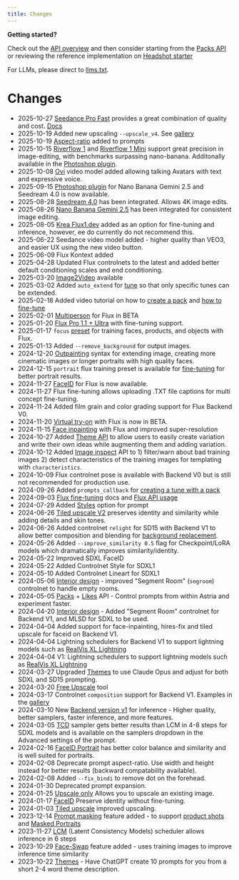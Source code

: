 ```yaml
---
title: Changes
---
```


**Getting started?**

Check out the [API overview](/docs/api/overview/) and then consider starting from the [Packs API](/docs/api/pack/pack/) or reviewing the reference implementation on [Headshot starter](https://github.com/astriaai/headshots-starter)

For LLMs, please direct to [llms.txt](/llms.txt).

# Changes

* 2025-10-27 [Seedance Pro Fast](https://www.astria.ai/gallery?text=seedance) provides a great combination of quality and cost. [Docs](/docs/features/video/)
* 2025-10-19 Added new upscaling `--upscale_v4`. See [gallery](https://www.astria.ai/gallery?text=--upscale_v4)  
* 2025-10-19 [Aspect-ratio](/docs/api/prompt/create/#aspect_ratio-optional) added to prompts 
* 2025-10-15 [Riverflow 1](https://www.astria.ai/gallery/tunes/3449219/prompts) and [Riverflow 1 Mini](https://www.astria.ai/gallery/tunes/3449218/prompts) support great precision in image-editing, with benchmarks surpassing nano-banana. Additonally available in the [Photoshop plugin](https://www.astria.ai/nano-banana-photoshop). 
* 2025-10-08 [Ovi](https://www.astria.ai/gallery?text=video_model%20ovi) video model added allowing talking Avatars with text and expressive voice.
* 2025-09-15 [Photoshop plugin](https://www.astria.ai/nano-banana-photoshop) for Nano Banana Gemini 2.5 and Seedream 4.0 is now available.
* 2025-08-28 [Seedream 4.0](https://www.astria.ai/gallery/tunes/3225353/prompts) has been integrated. Allows 4K image edits.
* 2025-08-26 [Nano Banana Gemini 2.5](https://www.astria.ai/gallery/tunes/3159068/prompts) has been integrated for consistent image editing.
* 2025-08-05 [Krea Flux1.dev](https://www.astria.ai/gallery/tunes/3063697/prompts) added as an option for fine-tuning and inference, however, ee do currently do not recommend this.
* 2025-06-22 Seedance video model added - higher quality than VEO3, and easier UX using the new video button.
* 2025-06-09 Flux Kontext added
* 2025-04-28 Updated Flux controlnets to the latest and added better default conditioning scales and end conditioning.
* 2025-03-20 [Image2Video](/docs/features/video/) available
* 2025-03-02 Added `auto_extend` for [tune](/docs/api/tune/create/) so that only specific tunes can be extended.
* 2025-02-18 Added video tutorial on how to [create a pack](/docs/api/pack/pack/) and [how to fine-tune](/docs/use-cases/ai-photoshoot/) 
* 2025-02-01 [Multiperson](/docs/features/multiperson) for Flux in BETA 
* 2025-01-20 [Flux Pro 1.1 + Ultra](https://www.astria.ai/gallery/tunes?branch=flux-pro1) with fine-tuning support. 
* 2025-01-17 `focus` [preset](/docs/use-cases/flux-finetuning/#training-presets) for training faces, products, and objects with Flux.
* 2025-01-13 Added `--remove_background` for output images. 
* 2024-12-20 [Outpainting](/docs/features/outpainting) syntax for extending image, creating more cinematic images or longer portraits with high quality faces.
* 2024-12-15 `portrait` flux training preset is available for [fine-tuning](/docs/use-cases/flux-finetuning/#training-presets) for better portrait results.
* 2024-11-27 [FaceID](/docs/features/faceid-flux) for Flux is now available.
* 2024-11-27 Flux fine-tuning allows uploading .TXT file captions for multi concept fine-tuning.
* 2024-11-24 Added film grain and color grading support for Flux Backend V0.
* 2024-11-20 [Virtual try-on](/docs/use-cases/virtual-try-on/) with Flux is now in BETA.
* 2024-11-15 [Face inpainting](/docs/features/face-inpainting) with Flux and improved super-resolution
* 2024-10-27 Added [Theme API](/docs/api/themes/create/) to allow users to easily create variation and write their own ideas while augmenting them and adding variation.
* 2024-10-12 Added [Image inspect](/docs/api/images/inspect/) API to 1) filter/warn about bad training images 2) detect characteristics of the training images for templating with `characteristics`.
* 2024-10-09 Flux controlnet pose is available with Backend V0 but is still not recommended for production use.
* 2024-09-26 Added `prompts_callback` for [creating a tune with a pack](/docs/api/pack/tunes/create/)
* 2024-09-03 [Flux fine-tuning](/docs/use-cases/flux-finetuning/) docs and [Flux API usage](/docs/api/flux-api)
* 2024-07-29 Added [Styles](/docs/features/styles) option for prompt
* 2024-06-26 [Tiled upscale V2](/docs/features/tiled-upscale) preserves identity and similarity while adding details and skin tones.
* 2024-06-26 Added controlnet `relight` for SD15 with Backend V1 to allow better composition and blending for [background replacement](/docs/use-cases/product-shots/).
* 2024-05-26 Added `--improve_similarity 0.5` flag for Checkpoint/LoRA models which dramatically improves similarity/identity.
* 2024-05-22 Improved SDXL FaceID
* 2024-05-22 Added Controlnet Style for SDXL1 
* 2024-05-10 Added Controlnet Lineart for SDXL1 
* 2024-05-06 [Interior design](/docs/use-cases/room-redesign) - improved "Segment Room" (`segroom`) controlnet to handle empty rooms. 
* 2024-05-05 [Packs](/docs/api/pack/pack/) + [Likes](/docs/api/like/create/) API - Control prompts from within Astria and experiment faster. 
* 2024-04-20 [Interior design](/docs/use-cases/room-redesign) - Added "Segment Room" controlnet for Backend V1, and MLSD for SDXL to be used. 
* 2024-04-04 Added support for face-inpainting, hires-fix and tiled upscale for faceid on Backend V1. 
* 2024-04-04 Lightning schedulers for Backend V1 to support lightning models such as [RealVis XL Lightning](https://www.astria.ai/gallery/tunes/1194447/prompts) 
* 2024-04-04 V1: Lightning schedulers to support lightning models such as [RealVis XL Lightning](https://www.astria.ai/gallery/tunes/1194447/prompts) 
* 2024-03-27 Upgraded [Themes](https://www.astria.ai/themes) to use Claude Opus and adjust for both SDXL and SD15 prompting.
* 2024-03-20 [Free Upscale](https://astria.ai/upscale) tool
* 2024-03-17 Controlnet `composition` support for Backend V1. Examples in the [gallery](https://www.astria.ai/gallery?controlnet=composition)
* 2024-03-10 New [Backend version v1](/docs/features/backend-v1) for inference - Higher quality, better samplers, faster inference, and more features.
* 2024-03-05 [TCD](https://github.com/jabir-zheng/TCD) sampler gets better results than LCM in 4-8 steps for SDXL models and is available on the samplers dropdown in the Advanced settings of the prompt.
* 2024-02-16 [FaceID Portrait](/docs/features/faceid) has better color balance and similarity and is well suited for portraits.
* 2024-02-08 Deprecate prompt aspect-ratio. Use width and height instead for better results (backward compatability available).
* 2024-02-08 Added `--fix_bindi` to remove dot on the forehead.
* 2024-01-30 Deprecated prompt expansion.
* 2024-01-25 [Upscale only](/docs/use-cases/upscale) Allows you to upscale an existing image.
* 2024-01-17 [FaceID](/docs/features/faceid) Preserve identity without fine-tuning.
* 2024-01-03 [Tiled upscale](/docs/features/tiled-upscale) improved upscaling.
* 2023-12-14 [Prompt masking](/docs/features/prompt-masking) feature added - to support [product shots](/docs/use-cases/product-shots) and [Masked Portraits](/docs/use-cases/masked-portraits)
* 2023-11-27 [LCM](/docs/features/lcm) (Latent Consistency Models) scheduler allows inference in 6 steps 
* 2023-10-29 [Face-Swap](/docs/features/face-swap) feature added - uses training images to improve inference time similarity
* 2023-10-22 [Themes](https://www.astria.ai/themes) - Have ChatGPT create 10 prompts for you from a short 2-4 word theme description.
